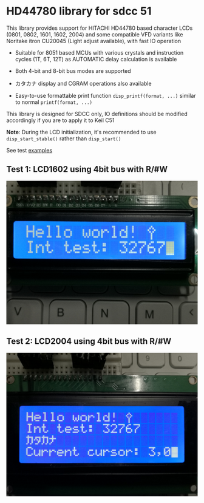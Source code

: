 # HD44780 library for sdcc 51

This library provides support for HITACHI HD44780 based character LCDs (0801, 0802, 1601, 1602, 2004) and some compatible VFD variants like Noritake itron CU20045 (Light adjust available), with fast IO operation

+ Suitable for 8051 based MCUs with various crystals and instruction cycles (1T, 6T, 12T) as AUTOMATIC delay calculation is available

+ Both 4-bit and 8-bit bus modes are supported

+ カタカナ display and CGRAM operations also available

+ Easy-to-use formattable print function `disp_printf(format, ...)` similar to normal `printf(format, ...)`

This library is designed for SDCC only, IO definitions should be modified accordingly if you are to apply it to Keil C51

**Note**: During the LCD initialization, it's recommended to use `disp_start_stable()` rather than `disp_start()`

See test [examples](examples/)

## Test 1: LCD1602 using 4bit bus with R/#W

![](images/test1602.jpg)

## Test 2: LCD2004 using 4bit bus with R/#W

![](images/test2004.jpg)